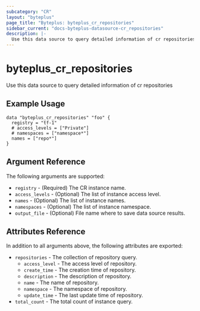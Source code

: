 ```yaml
---
subcategory: "CR"
layout: "byteplus"
page_title: "Byteplus: byteplus_cr_repositories"
sidebar_current: "docs-byteplus-datasource-cr_repositories"
description: |-
  Use this data source to query detailed information of cr repositories
---
```

# byteplus_cr_repositories
Use this data source to query detailed information of cr repositories
## Example Usage
```hcl
data "byteplus_cr_repositories" "foo" {
  registry = "tf-1"
  # access_levels = ["Private"]
  # namespaces = ["namespace*"]
  names = ["repo*"]
}
```
## Argument Reference
The following arguments are supported:
* `registry` - (Required) The CR instance name.
* `access_levels` - (Optional) The list of instance access level.
* `names` - (Optional) The list of instance names.
* `namespaces` - (Optional) The list of instance namespace.
* `output_file` - (Optional) File name where to save data source results.

## Attributes Reference
In addition to all arguments above, the following attributes are exported:
* `repositories` - The collection of repository query.
    * `access_level` - The access level of repository.
    * `create_time` - The creation time of repository.
    * `description` - The description of repository.
    * `name` - The name of repository.
    * `namespace` - The namespace of repository.
    * `update_time` - The last update time of repository.
* `total_count` - The total count of instance query.


